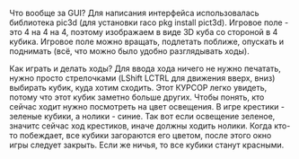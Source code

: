 Что вообще за GUI?
    Для написания интерфейса использовалась библиотека pic3d (для установки raco pkg install pict3d).
    Игровое поле - это 4 на 4 на 4, поэтому изображаем в виде 3D куба со стороной в 4 кубика.
    Игровое поле можно вращать, подлетать поближе, опускать и поднимать (всё, что можно было удобно разглядывать ходы).

Как играть и делать ходы?
    Для ввода хода ничего не нужно печатать, нужно просто стрелочками (LShift LCTRL для движения вверх, вниз) выбирать кубик, куда хотим сходить.
    Этот КУРСОР легко увидеть, потому что этот кубик заметно больше других.
    Чтобы понять, кто сейчас ходит нужно посмотреть на цвет освещения.
    В игре крестики - зеленые кубики, а нолики - синие.
    Так вот если освещение зеленое, значитс сейчас ход крестиков, иначе должны ходить нолики.
    Когда кто-то побеждает, все кубики загораются его цветом, после этого окно игры следует закрыть.
    Если же ничья, то все кубики станут красными.
